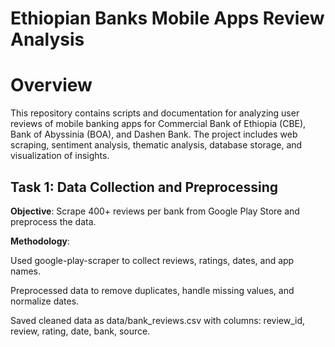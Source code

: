# Ethiopian Banks Mobile Apps Review Analysis

# Overview

This repository contains scripts and documentation for analyzing user reviews of mobile banking apps for Commercial Bank of Ethiopia (CBE), Bank of Abyssinia (BOA), and Dashen Bank. The project includes web scraping, sentiment analysis, thematic analysis, database storage, and visualization of insights.

## Task 1: Data Collection and Preprocessing
**Objective**: Scrape 400+ reviews per bank from Google Play Store and preprocess the data.

**Methodology**:

Used google-play-scraper to collect reviews, ratings, dates, and app names.

Preprocessed data to remove duplicates, handle missing values, and normalize dates.

Saved cleaned data as data/bank_reviews.csv with columns: review_id, review, rating, date, bank, source.